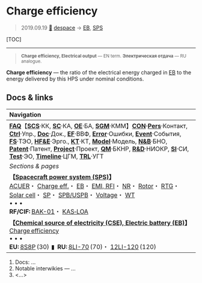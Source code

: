 # Charge efficiency
> 2019.09.19 [🚀](../index/index.md) [despace](index.md) → [EB](eb.md), [SPS](sps.md)

[TOC]

---

> <small>**Charge efficiency, Electrical output** — EN term. **Электрическая отдача** — RU analogue.</small>

**Charge efficiency** — the ratio of the electrical energy charged in [EB](eb.md) to the energy delivered by this HPS under nominal conditions.



## Docs & links
|Navigation|
|:--|
|**[FAQ](faq.md)**【**[SCS](scs.md)**·КК, **[SC](sc.md)**·КА, **[OE](oe.md)**·БА, **[SGM](sgm.md)**·КММ】**[CON](contact.md)·[Pers](person.md)**·Контакт, **[Ctrl](control.md)**·Упр., **[Doc](doc.md)**·Док., **[EF](ef.md)**·ВВФ, **[Error](error.md)**·Ошибки, **[Event](event.md)**·События, **[FS](fs.md)**·ТЭО, **[HF&E](hfe.md)**·Эрго., **[KT](kt.md)**·КТ, **[Model](model.md)**·Модель, **[N&B](nnb.md)**·БНО, **[Patent](патент.md)**·Патент, **[Project](project.md)**·Проект, **[QM](qm.md)**·БКНР, **[R&D](rnd.md)**·НИОКР, **[SI](si.md)**·СИ, **[Test](test.md)**·ЭО, **[Timeline](timeline.md)**·ЦГМ, **[TRL](trl.md)**·УГТ|
|*Sections & pages*|
|**【[Spacecraft power system (SPS)](sps.md)】**<br> [ACUER](acuer.md)・ [Charge eff.](charge_eff.md)・ [EB](eb.md)・ [EMI, RFI](emi.md)・ [NR](nr.md)・ [Rotor](rotor.md)・ [RTG](rtg.md)・ [Solar cell](sp.md)・ [SP](sp.md)・ [SPB/USPB](suspb.md)・ [Voltage](voltage.md)・ [WT](wt.md)<br>• • •<br> **RF/CIF:** [BAK-01](bak_01.md)・ [KAS‑LOA](kas_loa.md)|
|**【[Chemical source of electricity (CSE), Electric battery (EB)](eb.md)】**<br> [Charge efficiency](charge_eff.md) <br>• • •<br> **EU:** [8S8P](8s8p.md) (30)  ▮  **RU:** [8LI-70](8li_70.md) (70)・ [12LI-120](12li_120.md) (120)|

   1. Docs: …
   1. Notable interwikies — …
   1. <…>
